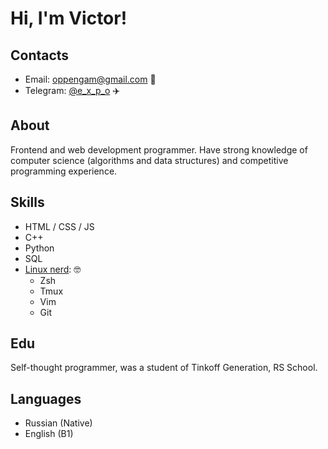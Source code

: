 # Hi, I'm Victor!

## Contacts
* Email: oppengam@gmail.com 📧
* Telegram: [@e_x_p_o](https://t.me/e_x_p_o) ✈️

## About
Frontend and web development programmer. Have strong knowledge of computer science (algorithms and data structures) and competitive programming experience.

## Skills
* HTML / CSS / JS
* C++
* Python
* SQL
* [Linux nerd](https://github.com/oppengam/dotfiles): 🤓
  * Zsh
  * Tmux
  * Vim
  * Git

## Edu
Self-thought programmer, was a student of Tinkoff Generation, RS School.

## Languages
* Russian (Native)
* English (B1)